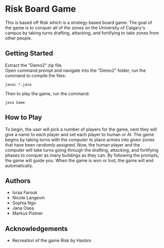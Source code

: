 # Risk Board Game
This is based off Risk which is a strategy based board game. The goal of the game is to conquer all of the zones on the University of Calgary's campus by taking turns drafting, attacking, and fortifying to take zones from other people.

## Getting Started
Extract the "Demo2" zip file.\
Open command prompt and navigate into the "Demo2" folder, run the command to compile the files:
```
javac *.java
````
Then to play the game, run the command:
```
java Game
```

## How to Play
To begin, the user will pick a number of players for the game, next they will give a name to each player and set each player to human or AI. The game begins by taking turns with the computer to place armies into given zones that have been randomly assigned. Now, the human player and the computer will take turns going through the drafting, attacking, and fortifying phases to conquer as many buildings as they can. By following the prompts, the game will guide you. When the game is won or lost, the game will end automatically.

## Authors
- Israa Farouk
- Nicole Langevin
- Sophia Ngo
- Jana Osea
- Markus Pistner

## Acknowledgements
- Recreation of the game Risk by Hasbro
